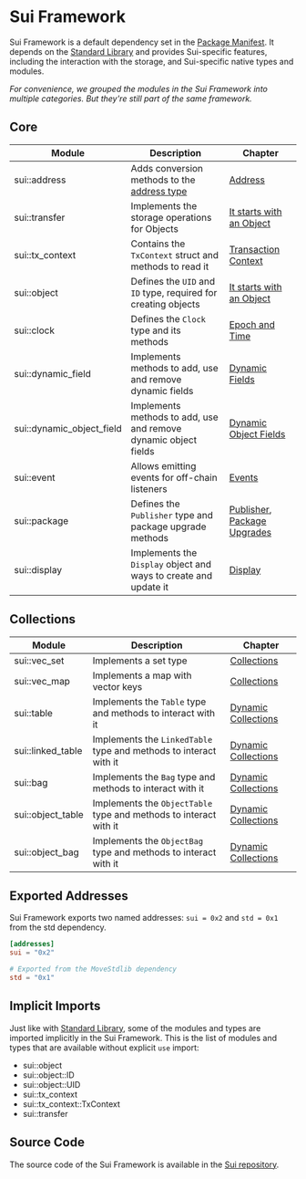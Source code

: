 # Sui Framework

Sui Framework is a default dependency set in the [Package Manifest](./../concepts/manifest.md). It depends on the [Standard Library](./../move-basics/standard-library.md) and provides Sui-specific features, including the interaction with the storage, and Sui-specific native types and modules.

_For convenience, we grouped the modules in the Sui Framework into multiple categories. But they're still part of the same framework._

## Core

<!-- Custom CSS addition in the theme/custom.css  -->
<div class="modules-table">

| Module                    | Description                                                                 | Chapter                                                                |
| ------------------------- | --------------------------------------------------------------------------- | ---------------------------------------------------------------------- |
| sui::address              | Adds conversion methods to the [address type](./../move-basics/address.md) | [Address](./../move-basics/address.md)                                |
| sui::transfer             | Implements the storage operations for Objects                               | [It starts with an Object](./../object)                                |
| sui::tx_context           | Contains the `TxContext` struct and methods to read it                      | [Transaction Context](./transaction-context.md)                        |
| sui::object               | Defines the `UID` and `ID` type, required for creating objects              | [It starts with an Object](./../object)                                |
| sui::clock                | Defines the `Clock` type and its methods                                    | [Epoch and Time](./epoch-and-time.md)                                  |
| sui::dynamic_field        | Implements methods to add, use and remove dynamic fields                    | [Dynamic Fields](./dynamic-fields.md)                                  |
| sui::dynamic_object_field | Implements methods to add, use and remove dynamic object fields             | [Dynamic Object Fields](./dynamic-object-fields.md)                    |
| sui::event                | Allows emitting events for off-chain listeners                              | [Events](./events.md)                                                  |
| sui::package              | Defines the `Publisher` type and package upgrade methods                    | [Publisher](./publisher.md), [Package Upgrades](./package-upgrades.md) |
| sui::display              | Implements the `Display` object and ways to create and update it            | [Display](./display.md)                                                |

</div>

## Collections

<div class="modules-table">

| Module            | Description                                                       | Chapter                                         |
| ----------------- | ----------------------------------------------------------------- | ----------------------------------------------- |
| sui::vec_set      | Implements a set type                                             | [Collections](./collections.md)                 |
| sui::vec_map      | Implements a map with vector keys                                 | [Collections](./collections.md)                 |
| sui::table        | Implements the `Table` type and methods to interact with it       | [Dynamic Collections](./dynamic-collections.md) |
| sui::linked_table | Implements the `LinkedTable` type and methods to interact with it | [Dynamic Collections](./dynamic-collections.md) |
| sui::bag          | Implements the `Bag` type and methods to interact with it         | [Dynamic Collections](./dynamic-collections.md) |
| sui::object_table | Implements the `ObjectTable` type and methods to interact with it | [Dynamic Collections](./dynamic-collections.md) |
| sui::object_bag   | Implements the `ObjectBag` type and methods to interact with it   | [Dynamic Collections](./dynamic-collections.md) |

</div>

## Exported Addresses

Sui Framework exports two named addresses: `sui = 0x2` and `std = 0x1` from the std dependency.

```toml
[addresses]
sui = "0x2"

# Exported from the MoveStdlib dependency
std = "0x1"
```

## Implicit Imports

Just like with [Standard Library](./../move-basics/standard-library.md#implicit-imports), some of the modules and types are imported implicitly in the Sui Framework. This is the list of modules and types that are available without explicit `use` import:

- sui::object
- sui::object::ID
- sui::object::UID
- sui::tx_context
- sui::tx_context::TxContext
- sui::transfer

## Source Code

The source code of the Sui Framework is available in the [Sui repository](https://github.com/MystenLabs/sui/tree/main/crates/sui-framework/packages/sui-framework/sources).

<!--

Modules:

Coins:
- sui::pay
- sui::sui
- sui::coin
- sui::token
- sui::balance
- sui::deny_list

Commerce:
- sui::kiosk
- sui::display
- sui::kiosk_extension
- sui::transfer_policy


- sui::bcs
- sui::hex
- sui::math
- sui::types
- sui::borrow


- sui::authenticator

- sui::priority_queue
- sui::table_vec

- sui::url
- sui::versioned

- sui::prover
- sui::random

- sui::bls12381
- sui::ecdsa_k1
- sui::ecdsa_r1
- sui::ecvrf
- sui::ed25519
(also mention verifier 16 growth)
- sui::group_ops
- sui::hash
- sui::hmac
- sui::poseidon
- sui::zklogin_verified_id
- sui::zklogin_verified_issuer

 -->
